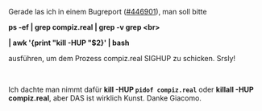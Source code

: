 <html><body><p>Gerade las ich in einem Bugreport (<a href="http://bugs.debian.org/446901" target="_blank">#446901</a>), man soll bitte<br>

<strong>ps -ef | grep compiz.real | grep -v grep \<br>

| awk '{print "kill -HUP "$2}' | bash</strong><br>

ausführen, um dem Prozess compiz.real SIGHUP zu schicken. Srsly!<br>

<br>

Ich dachte man nimmt dafür <strong>kill -HUP `pidof compiz.real`</strong> oder <strong>killall -HUP compiz.real</strong>, aber DAS ist wirklich Kunst. Danke Giacomo.</p></body></html>
